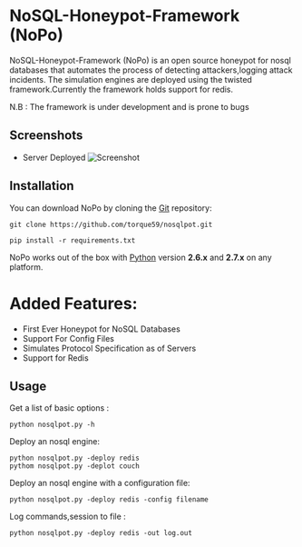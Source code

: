 NoSQL-Honeypot-Framework (NoPo)
==

NoSQL-Honeypot-Framework (NoPo) is an open source honeypot for nosql databases that automates the process of detecting attackers,logging attack incidents. The simulation engines are deployed using the twisted framework.Currently the framework holds support for redis.

N.B : The framework is under development and is prone to bugs 

Screenshots
----
* Server Deployed
![Screenshot](http://i.imgur.com/4cCX3Me.png)

Installation
----

You can download NoPo by cloning the [Git](https://github.com/torque59/nosqlpot) repository:

    git clone https://github.com/torque59/nosqlpot.git
    
    pip install -r requirements.txt

NoPo works out of the box with [Python](http://www.python.org/download/) version **2.6.x** and **2.7.x** on any platform.


Added Features:
============================

- First Ever Honeypot for NoSQL Databases
- Support For Config Files 
- Simulates Protocol Specification as of Servers
- Support for Redis


Usage
----

Get a list of basic options :

    python nosqlpot.py -h

Deploy an nosql engine:

    python nosqlpot.py -deploy redis
    pythom nosqlpot.py -deplot couch

Deploy an nosql engine with a configuration file:

    python nosqlpot.py -deploy redis -config filename
    
Log commands,session to file :

    python nosqlpot.py -deploy redis -out log.out

